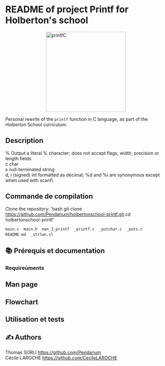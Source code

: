 # README of project Printf for Holberton's school

<img alt="printfC" width="250" src="https://media1.giphy.com/media/v1.Y2lkPTc5MGI3NjExMWc3bmFsM3U2MGh0NWNwOGV1eWJteHU2Z25wcjVxZ3B4aHh2NDFycyZlcD12MV9pbnRlcm5hbF9naWZfYnlfaWQmY3Q9Zw/YYW0hHizzIOrlhimPG/giphy.gif" style="display: block; margin-left: auto; margin-right: auto;">

Personal rewrite of the `printf` function in C language, as part of the Holberton School curriculum.

## Description

% 	Output a literal % character; does not accept flags, width, precision or length fields\
c 	char\
s 	null-terminated string\
d, i 	(signed) int formatted as decimal; %d and %i are synonymous except when used with scanf\

## Commande de compilation

Clone the repository:
'bash git clone https://github.com/Pendarium/holbertonschool-printf.git
cd holbertonschool-printf'

`main.c  main.h  man_3_printf  _printf.c  _putchar.c  _puts.c  README.md  _strlen.c`\
 


## 📚 Prérequis et documentation
### Requireùments


## Man page


## Flowchart


## Utilisation et tests


## ✍ Authors

Thomas SORLI https://github.com/Pendarium \
Cécile LAROCHE https://github.com/CecileLAROCHE